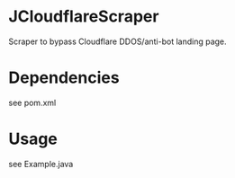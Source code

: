 # JCloudflareScraper
Scraper to bypass Cloudflare DDOS/anti-bot landing page.  

# Dependencies
see pom.xml  

# Usage
see Example.java
